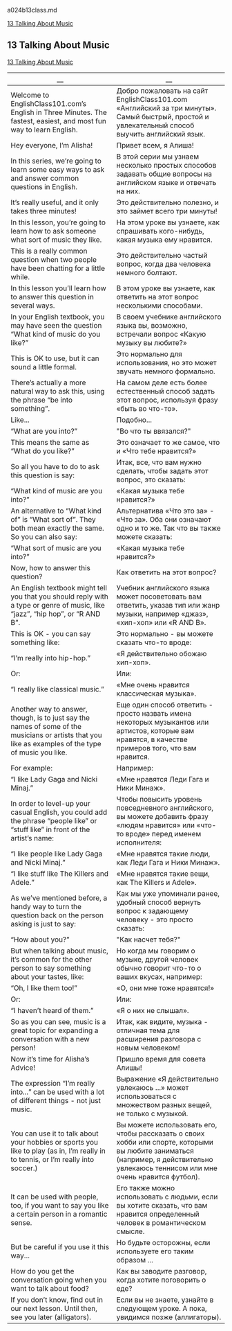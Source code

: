a024b13class.md  



[13 Talking About Music](#13-Talking-About-Music)  
  
## 13 Talking About Music
[13 Talking About Music](https://www.englishclass101.com/lesson/learn-english-in-three-minutes-13-what-sort-of-music-are-you-into/?lp=268)   
  
  
__|__
--|--
Welcome to EnglishClass101.com’s English in Three Minutes. The fastest, easiest, and most fun way to learn English.|Добро пожаловать на сайт EnglishClass101.com «Английский за три минуты». Самый быстрый, простой и увлекательный способ выучить английский язык.
Hey everyone, I’m Alisha!|Привет всем, я Алиша!
In this series, we’re going to learn some easy ways to ask and answer common questions in English.|В этой серии мы узнаем несколько простых способов задавать общие вопросы на английском языке и отвечать на них.
It’s really useful, and it only takes three minutes!|Это действительно полезно, и это займет всего три минуты!
In this lesson, you’re going to learn how to ask someone what sort of music they like.|На этом уроке вы узнаете, как спрашивать кого-нибудь, какая музыка ему нравится.
This is a really common question when two people have been chatting for a little while.|Это действительно частый вопрос, когда два человека немного болтают.
In this lesson you’ll learn how to answer this question in several ways.|В этом уроке вы узнаете, как ответить на этот вопрос несколькими способами.
In your English textbook, you may have seen the question “What kind of music do you like?”|В своем учебнике английского языка вы, возможно, встречали вопрос «Какую музыку вы любите?»
This is OK to use, but it can sound a little formal.|Это нормально для использования, но это может звучать немного формально.
There’s actually a more natural way to ask this, using the phrase “be into something”.|На самом деле есть более естественный способ задать этот вопрос, используя фразу «быть во что-то».
Like...|Подобно...
“What are you into?”|"Во что ты ввязался?"
This means the same as “What do you like?”|Это означает то же самое, что и «Что тебе нравится?»
So all you have to do to ask this question is say:|Итак, все, что вам нужно сделать, чтобы задать этот вопрос, это сказать:
“What kind of music are you into?”|«Какая музыка тебе нравится?»
An alternative to “What kind of” is “What sort of”. They both mean exactly the same. So you can also say:|Альтернатива «Что это за» - «Что за». Оба они означают одно и то же. Так что вы также можете сказать:
“What sort of music are you into?”|«Какая музыка тебе нравится?»
Now, how to answer this question?|Как ответить на этот вопрос?
An English textbook might tell you that you should reply with a type or genre of music, like “jazz”, “hip hop”, or “R AND B”.|Учебник английского языка может посоветовать вам ответить, указав тип или жанр музыки, например «джаз», «хип-хоп» или «R AND B».
This is OK - you can say something like:|Это нормально - вы можете сказать что-то вроде:
“I’m really into hip-hop.”|«Я действительно обожаю хип-хоп».
Or:|Или:
“I really like classical music.”|«Мне очень нравится классическая музыка».
Another way to answer, though, is to just say the names of some of the musicians or artists that you like as examples of the type of music you like.|Еще один способ ответить - просто назвать имена некоторых музыкантов или артистов, которые вам нравятся, в качестве примеров того, что вам нравится.
For example:|Например:
“I like Lady Gaga and Nicki Minaj.”|«Мне нравятся Леди Гага и Ники Минаж».
In order to level-up your casual English, you could add the phrase “people like” or “stuff like” in front of the artist’s name:|Чтобы повысить уровень повседневного английского, вы можете добавить фразу «людям нравится» или «что-то вроде» перед именем исполнителя:
“I like people like Lady Gaga and Nicki Minaj.”|«Мне нравятся такие люди, как Леди Гага и Ники Минаж».
“I like stuff like The Killers and Adele.”|«Мне нравятся такие вещи, как The Killers и Adele».
As we’ve mentioned before, a handy way to turn the question back on the person asking is just to say:|Как мы уже упоминали ранее, удобный способ вернуть вопрос к задающему человеку - это просто сказать:
“How about you?”|"Как насчет тебя?"
But when talking about music, it’s common for the other person to say something about your tastes, like:|Но когда мы говорим о музыке, другой человек обычно говорит что-то о ваших вкусах, например:
“Oh, I like them too!”|«О, они мне тоже нравятся!»
Or:|Или:
“I haven’t heard of them.”|«Я о них не слышал».
So as you can see, music is a great topic for expanding a conversation with a new person!|Итак, как видите, музыка - отличная тема для расширения разговора с новым человеком!
Now it’s time for Alisha’s Advice!|Пришло время для совета Алишы!
The expression “I’m really into...” can be used with a lot of different things - not just music.|Выражение «Я действительно увлекаюсь ...» может использоваться с множеством разных вещей, не только с музыкой.
You can use it to talk about your hobbies or sports you like to play (as in, I’m really in to tennis, or I’m really into soccer.)|Вы можете использовать его, чтобы рассказать о своих хобби или спорте, которыми вы любите заниматься (например, я действительно увлекаюсь теннисом или мне очень нравится футбол).
It can be used with people, too, if you want to say you like a certain person in a romantic sense.|Его также можно использовать с людьми, если вы хотите сказать, что вам нравится определенный человек в романтическом смысле.
But be careful if you use it this way...|Но будьте осторожны, если используете его таким образом ...
How do you get the conversation going when you want to talk about food?|Как вы заводите разговор, когда хотите поговорить о еде?
If you don’t know, find out in our next lesson. Until then, see you later (alligators).|Если вы не знаете, узнайте в следующем уроке. А пока, увидимся позже (аллигаторы).
  
  
